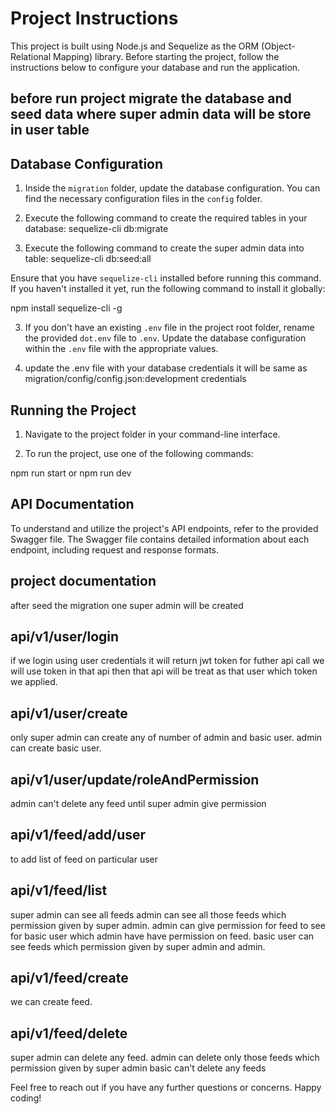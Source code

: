 # Project Instructions

This project is built using Node.js and Sequelize as the ORM (Object-Relational Mapping) library. Before starting the project, follow the instructions below to configure your database and run the application.

## before run project migrate the database and seed data where super admin data will be store in user table
## Database Configuration

1. Inside the `migration` folder, update the database configuration. You can find the necessary configuration files in the `config` folder.

2. Execute the following command to create the required tables in your database:
sequelize-cli db:migrate
3. Execute the following command to create the super admin data into table:
sequelize-cli db:seed:all

Ensure that you have `sequelize-cli` installed before running this command. If you haven't installed it yet, run the following command to install it globally:

npm install sequelize-cli -g


3. If you don't have an existing `.env` file in the project root folder, rename the provided `dot.env` file to `.env`. Update the database configuration within the `.env` file with the appropriate values.

4. update the .env file with your database credentials it will be same as migration/config/config.json:development credentials

## Running the Project

1. Navigate to the project folder in your command-line interface.

2. To run the project, use one of the following commands:

npm run start
or
npm run dev



## API Documentation

To understand and utilize the project's API endpoints, refer to the provided Swagger file. The Swagger file contains detailed information about each endpoint, including request and response formats.

## project documentation
after seed the migration one super admin will be created   
## api/v1/user/login
if we login using user credentials it will return jwt token for futher api call we will use token in that api then that api will be treat as that user which token we applied.
## api/v1/user/create
only super admin can create any of number of admin and basic user.
admin can create basic user.
## api/v1/user/update/roleAndPermission
admin can't delete any feed until super admin give permission
## api/v1/feed/add/user
to add list of feed on particular user 
## api/v1/feed/list
super admin can see all feeds
admin can see all those feeds which permission given by super admin.
admin can give permission for feed to see for basic user which admin have have permission on feed.
basic user can see feeds which permission given by super admin and admin.
## api/v1/feed/create
we can create feed.

## api/v1/feed/delete
super admin can delete any feed.
admin can delete only those feeds which permission given by super admin
basic can't delete any feeds



Feel free to reach out if you have any further questions or concerns. Happy coding!
